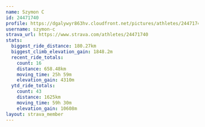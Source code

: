 ```yaml
---
name: Szymon C
id: 24471740
profile: https://dgalywyr863hv.cloudfront.net/pictures/athletes/24471740/7213253/3/large.jpg
username: szymon-c
strava_url: https://www.strava.com/athletes/24471740
stats:
  biggest_ride_distance: 180.27km
  biggest_climb_elevation_gain: 1848.2m
  recent_ride_totals:
    count: 16
    distance: 658.48km
    moving_time: 25h 59m
    elevation_gain: 4310m
  ytd_ride_totals:
    count: 43
    distance: 1625km
    moving_time: 59h 30m
    elevation_gain: 10608m
layout: strava_member
--- 
```

